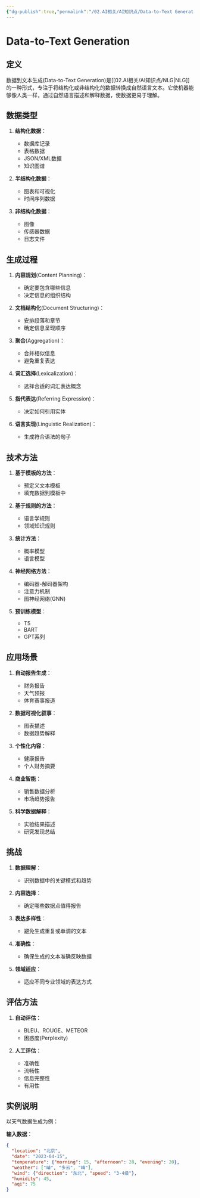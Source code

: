 ```yaml
---
{"dg-publish":true,"permalink":"/02.AI相关/AI知识点/Data-to-Text Generation/","title":"Data-to-Text Generation","tags":["AI","NLP","NLG"]}
---
```



# Data-to-Text Generation

## 定义
数据到文本生成(Data-to-Text Generation)是[[02.AI相关/AI知识点/NLG\|NLG]]的一种形式，专注于将结构化或非结构化的数据转换成自然语言文本。它使机器能够像人类一样，通过自然语言描述和解释数据，使数据更易于理解。

## 数据类型
1. **结构化数据**：
   - 数据库记录
   - 表格数据
   - JSON/XML数据
   - 知识图谱
   
2. **半结构化数据**：
   - 图表和可视化
   - 时间序列数据
   
3. **非结构化数据**：
   - 图像
   - 传感器数据
   - 日志文件

## 生成过程
1. **内容规划**(Content Planning)：
   - 确定要包含哪些信息
   - 决定信息的组织结构
   
2. **文档结构化**(Document Structuring)：
   - 安排段落和章节
   - 确定信息呈现顺序
   
3. **聚合**(Aggregation)：
   - 合并相似信息
   - 避免重复表达
   
4. **词汇选择**(Lexicalization)：
   - 选择合适的词汇表达概念
   
5. **指代表达**(Referring Expression)：
   - 决定如何引用实体
   
6. **语言实现**(Linguistic Realization)：
   - 生成符合语法的句子

## 技术方法
1. **基于模板的方法**：
   - 预定义文本模板
   - 填充数据到模板中
   
2. **基于规则的方法**：
   - 语言学规则
   - 领域知识规则
   
3. **统计方法**：
   - 概率模型
   - 语言模型
   
4. **神经网络方法**：
   - 编码器-解码器架构
   - 注意力机制
   - 图神经网络(GNN)
   
5. **预训练模型**：
   - T5
   - BART
   - GPT系列

## 应用场景
1. **自动报告生成**：
   - 财务报告
   - 天气预报
   - 体育赛事报道
   
2. **数据可视化叙事**：
   - 图表描述
   - 数据趋势解释
   
3. **个性化内容**：
   - 健康报告
   - 个人财务摘要
   
4. **商业智能**：
   - 销售数据分析
   - 市场趋势报告
   
5. **科学数据解释**：
   - 实验结果描述
   - 研究发现总结

## 挑战
1. **数据理解**：
   - 识别数据中的关键模式和趋势
   
2. **内容选择**：
   - 确定哪些数据点值得报告
   
3. **表达多样性**：
   - 避免生成重复或单调的文本
   
4. **准确性**：
   - 确保生成的文本准确反映数据
   
5. **领域适应**：
   - 适应不同专业领域的表达方式

## 评估方法
1. **自动评估**：
   - BLEU、ROUGE、METEOR
   - 困惑度(Perplexity)
   
2. **人工评估**：
   - 准确性
   - 流畅性
   - 信息完整性
   - 有用性

## 实例说明
以天气数据生成为例：

**输入数据**：
```json
{
  "location": "北京",
  "date": "2023-04-15",
  "temperature": {"morning": 15, "afternoon": 28, "evening": 20},
  "weather": ["晴", "多云", "晴"],
  "wind": {"direction": "东北", "speed": "3-4级"},
  "humidity": 45,
  "aqi": 75
}